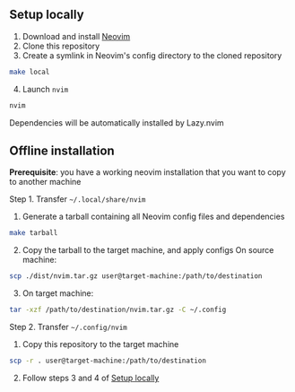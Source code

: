## Setup locally
1. Download and install [Neovim](https://github.com/neovim/neovim/blob/master/INSTALL.md)
2. Clone this repository
3. Create a symlink in Neovim's config directory to the cloned repository
```bash
make local
```
4. Launch `nvim`
```bash
nvim
```
Dependencies will be automatically installed by Lazy.nvim

## Offline installation
**Prerequisite**: you have a working neovim installation that you want to copy to another machine

Step 1. Transfer `~/.local/share/nvim`
1. Generate a tarball containing all Neovim config files and dependencies
```bash
make tarball
```
2. Copy the tarball to the target machine, and apply configs
On source machine:
```bash
scp ./dist/nvim.tar.gz user@target-machine:/path/to/destination
```
3. On target machine:
```bash
tar -xzf /path/to/destination/nvim.tar.gz -C ~/.config
```

Step 2. Transfer `~/.config/nvim`
1. Copy this repository to the target machine
```bash
scp -r . user@target-machine:/path/to/destination
```
2. Follow steps 3 and 4 of [Setup locally](#setup-locally)

